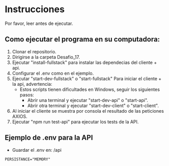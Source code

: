 # Instrucciones

Por favor, leer antes de ejecutar.

## Como ejecutar el programa en su computadora:

1. Clonar el repositorio.
2. Dirigirse a la carpeta Desafio_17.
3. Ejecutar "install-fullstack" para instalar las dependecias del cliente + api.
4. Configurar el .env como en el ejemplo.
5. Ejecutar "start-dev-fullstack" o "start-fullstack" Para iniciar el cliente + la api, advertencia:
   - Estos scripts tienen dificultades en Windows, seguir los siguientes pasos:
     - Abrir una terminal y ejecutar "start-dev-api" o "start-api".
     - Abrir otra terminal y ejecutar "start-dev-client" o "start-client".
6. Al iniciar el cliente se muestra por consola el resultado de las peticiones AXIOS.
7. Ejecutar "npm run test-api" para ejecutar los tests de la API.

## Ejemplo de .env para la API

- Guardar el .env en: /api

```
PERSISTANCE="MEMORY"
```
